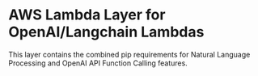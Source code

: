 # AWS Lambda Layer for OpenAI/Langchain Lambdas

This layer contains the combined pip requirements for Natural Language Processing and OpenAI API Function Calling features.
